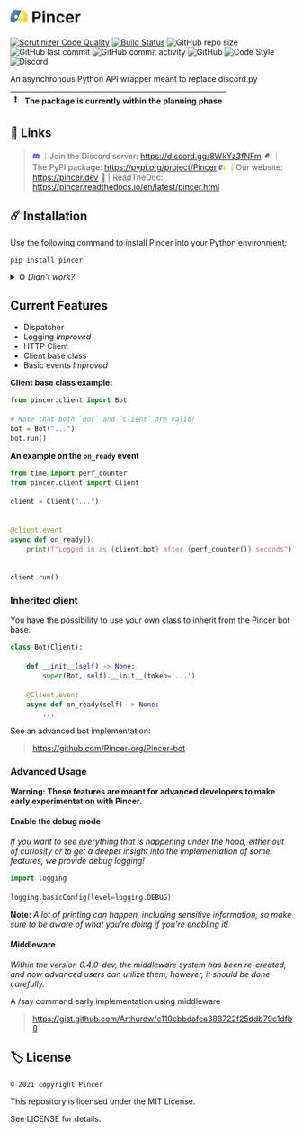 # <img src="../assets/svg/pincer.svg" height="24px" alt="Pincer Logo"> Pincer

<!--
![PyPI - Downloads](https://img.shields.io/badge/dynamic/json?label=downloads&query=%24.total_downloads&url=https%3A%2F%2Fapi.pepy.tech%2Fapi%2Fprojects%2FPincer)](https://pypi.org/project/Pincer)
![PyPI](https://img.shields.io/pypi/v/Pincer)
![PyPI - Format](https://img.shields.io/pypi/format/Pincer)
![PyPI - Python Version](https://img.shields.io/pypi/pyversions/Pincer)
-->

[![Scrutinizer Code Quality](https://scrutinizer-ci.com/g/Pincer-org/pincer/badges/quality-score.png?b=main)](https://scrutinizer-ci.com/g/Pincer-org/pincer/?branch=main)
[![Build Status](https://scrutinizer-ci.com/g/Pincer-org/Pincer/badges/build.png?b=main)](https://scrutinizer-ci.com/g/Pincer-org/Pincer/build-status/main)
![GitHub repo size](https://img.shields.io/github/repo-size/Pincer-org/Pincer)
![GitHub last commit](https://img.shields.io/github/last-commit/Pincer-org/Pincer)
![GitHub commit activity](https://img.shields.io/github/commit-activity/m/Pincer-org/Pincer)
![GitHub](https://img.shields.io/github/license/Pincer-org/Pincer)
![Code Style](https://img.shields.io/badge/code%20style-pep8-green)
![Discord](https://img.shields.io/discord/881531065859190804)

An asynchronous Python API wrapper meant to replace discord.py

| :exclamation: | The package is currently within the planning phase |
| ------------- | :------------------------------------------------- |

## :pushpin: Links

> <img src="../assets/svg/discord.svg" width="12px" alt="Discord Logo"> ｜Join the Discord server: https://discord.gg/8WkYz3fNFm
> <img src="../assets/svg/pypi.svg" width="12px" alt="PyPI Logo"> ｜The PyPI package: https://pypi.org/project/Pincer
> <img src="../assets/svg/pincer.svg" width="12px" alt="Pincer Logo"> ｜Our website: https://pincer.dev
> 📝 | ReadTheDoc: https://pincer.readthedocs.io/en/latest/pincer.html

## ☄️ Installation

Use the following command to install Pincer into your Python environment:

```bash
pip install pincer
```

<details>

<summary>
    ⚙️ <i> Didn't work?</i>
</summary>

Depending on your Python installation, you might need to use one of the following:

- Python is not in PATH

    ```sh
    path/to/python.exe -m pip install pincer
    ```

- Python is in PATH but pip is not

    ```sh
    python -m pip install pincer
    ```

- Unix systems can use pip3/python3 commands

    ```sh
    pip3 install pincer
    ```

    ```sh
    python3 -m pip install pincer
    ```

- Using multiple Python versions

    ```sh
    py -m pip install pincer
    ```

</details>

## Current Features

- Dispatcher
- Logging _Improved_
- HTTP Client
- Client base class
- Basic events _Improved_

**Client base class example:**

```py
from pincer.client import Bot

# Note that both `Bot` and `Client` are valid!
bot = Bot("...")
bot.run()
```

**An example on the `on_ready` event**

```py
from time import perf_counter
from pincer.client import Client

client = Client("...")


@client.event
async def on_ready():
    print(f"Logged in as {client.bot} after {perf_counter()} seconds")


client.run()
```

### Inherited client

You have the possibility to use your own class to inherit from the Pincer bot base.

```py
class Bot(Client):

    def __init__(self) -> None:
        super(Bot, self).__init__(token='...')

    @Client.event
    async def on_ready(self) -> None:
        ...
```

See an advanced bot implementation:

> <https://github.com/Pincer-org/Pincer-bot>

### Advanced Usage

__Warning: These features are meant for advanced developers to make early experimentation with Pincer.__

#### Enable the debug mode

_If you want to see everything that is happening under the hood,
either out of curiosity or to get a deeper insight into the implementation
of some features, we provide debug logging!_

```py
import logging

logging.basicConfig(level=logging.DEBUG)
```
**Note:** _A lot of printing can happen, including sensitive information,
so make sure to be aware of what you're doing if you're enabling it!_


#### Middleware
_Within the version 0.4.0-dev, the middleware system has been re-created,
and now advanced users can utilize them; however, it should be done carefully._

A /say command early implementation using middleware

> https://gist.github.com/Arthurdw/e110ebbdafca388722f25ddb79c1dfb8


## 🏷️ License

`© 2021 copyright Pincer`

This repository is licensed under the MIT License.

See LICENSE for details.
